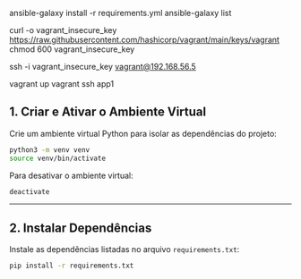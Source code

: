 ansible-galaxy install -r requirements.yml
ansible-galaxy list


curl -o vagrant_insecure_key https://raw.githubusercontent.com/hashicorp/vagrant/main/keys/vagrant
chmod 600 vagrant_insecure_key

ssh -i vagrant_insecure_key vagrant@192.168.56.5

vagrant up
vagrant ssh app1

## **1. Criar e Ativar o Ambiente Virtual**
Crie um ambiente virtual Python para isolar as dependências do projeto:

```bash
python3 -m venv venv
source venv/bin/activate
```

Para desativar o ambiente virtual:
```bash
deactivate
```

---

## **2. Instalar Dependências**
Instale as dependências listadas no arquivo `requirements.txt`:

```bash
pip install -r requirements.txt
```